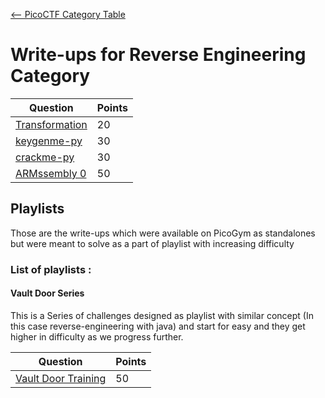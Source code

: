 [<-- PicoCTF Category Table](../../README.md#2-picoctf)

# Write-ups for Reverse Engineering Category

|Question|Points|
|--------|------|
|[Transformation](./Transformation/writeup.md)|20|
|[keygenme-py](./keygenme-py/writeup.md)|30|
|[crackme-py](./crackme-py/writeup.md)|30|
|[ARMssembly 0](./ARMssembly%200/writeup.md)|50|


## Playlists
Those are the write-ups which were available on PicoGym as standalones but were meant to solve as a part of playlist with increasing difficulty

### List of playlists :

#### Vault Door Series

This is a Series of challenges designed as playlist with similar concept (In this case reverse-engineering with java) and start for easy and they get higher in difficulty as we progress further. 


|Question|Points|
|--------|------|
|[Vault Door Training](./vault-door-series/Vault%20Door%20Training/writeup.md)|50|

